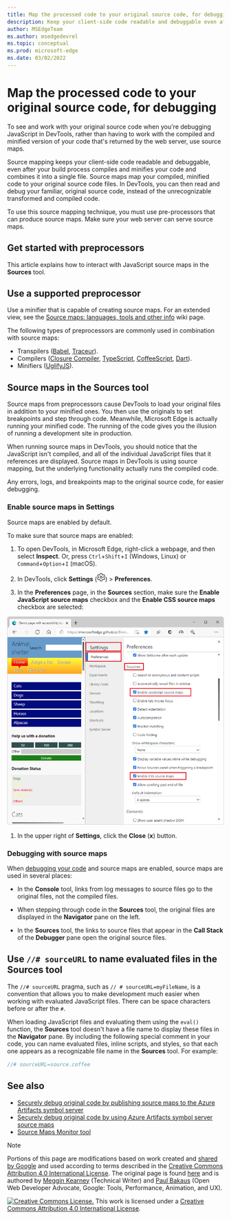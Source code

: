```yaml
---
title: Map the processed code to your original source code, for debugging
description: Keep your client-side code readable and debuggable even after you combine, minify, or compile it.
author: MSEdgeTeam
ms.author: msedgedevrel
ms.topic: conceptual
ms.prod: microsoft-edge
ms.date: 03/02/2022
---
```

<!-- Copyright Meggin Kearney and Paul Bakaus

   Licensed under the Apache License, Version 2.0 (the "License");
   you may not use this file except in compliance with the License.
   You may obtain a copy of the License at

       https://www.apache.org/licenses/LICENSE-2.0

   Unless required by applicable law or agreed to in writing, software
   distributed under the License is distributed on an "AS IS" BASIS,
   WITHOUT WARRANTIES OR CONDITIONS OF ANY KIND, either express or implied.
   See the License for the specific language governing permissions and
   limitations under the License.  -->
# Map the processed code to your original source code, for debugging

To see and work with your original source code when you're debugging JavaScript in DevTools, rather than having to work with the compiled and minified version of your code that's returned by the web server, use source maps.

Source mapping keeps your client-side code readable and debuggable, even after your build process compiles and minifies your code and combines it into a single file.  Source maps map your compiled, minified code to your original source code files.  In DevTools, you can then read and debug your familiar, original source code, instead of the unrecognizable transformed and compiled code.

To use this source mapping technique, you must use pre-processors that can produce source maps.  Make sure your web server can serve source maps.


<!--
no longer in original file:
todo: add link to preprocessors capable of producing source maps when section is available
/web/tools/setup/setup-preprocessors?#supported_preprocessors
-->


<!-- ====================================================================== -->
## Get started with preprocessors

This article explains how to interact with JavaScript source maps in the **Sources** tool.  <!--For a first overview of what preprocessors are, how each may help, and how source maps work; see Set Up CSS & JS Preprocessors.  -->

<!--
no longer in original file:
todo: add link to Set Up CSS & JS Preprocessors when section is available
/web/tools/setup/setup-preprocessors#debugging-and-editing-preprocessed-content
-->


<!-- ====================================================================== -->
## Use a supported preprocessor

Use a minifier that is capable of creating source maps.  <!--For the most popular options, see the preprocessor support section.  -->  For an extended view, see the [Source maps: languages, tools and other info](https://github.com/ryanseddon/source-map/wiki/Source-maps:-languages,-tools-and-other-info) wiki page.

<!--
no longer in original file:
todo: add link to display the preprocessor support section when section is available
/web/tools/setup/setup-preprocessors?#supported_preprocessors
-->

The following types of preprocessors are commonly used in combination with source maps:

*  Transpilers ([Babel](https://babeljs.io), [Traceur](https://github.com/google/traceur-compiler/wiki/Getting-Started)).
*  Compilers ([Closure Compiler](https://github.com/google/closure-compiler), [TypeScript](https://www.typescriptlang.org), [CoffeeScript](https://coffeescript.org), [Dart](https://www.dartlang.org)).
*  Minifiers ([UglifyJS](https://github.com/mishoo/UglifyJS)).


<!-- ====================================================================== -->
## Source maps in the Sources tool

Source maps from preprocessors cause DevTools to load your original files in addition to your minified ones.  You then use the originals to set breakpoints and step through code.  Meanwhile, Microsoft Edge is actually running your minified code.  The running of the code gives you the illusion of running a development site in production.

When running source maps in DevTools, you should notice that the JavaScript isn't compiled, and all of the individual JavaScript files that it references are displayed.  Source maps in DevTools is using source mapping, but the underlying functionality actually runs the compiled code.

Any errors, logs, and breakpoints map to the original source code, for easier debugging.


### Enable source maps in Settings

Source maps are enabled by default.

To make sure that source maps are enabled:

1. To open DevTools, in Microsoft Edge, right-click a webpage, and then select **Inspect**.  Or, press `Ctrl`+`Shift`+`I` (Windows, Linux) or `Command`+`Option`+`I` (macOS).

1. In DevTools, click **Settings** (![Settings icon.](../media/settings-gear-icon-light-theme.png)) > **Preferences**.

1. In the **Preferences** page, in the **Sources** section, make sure the **Enable JavaScript source maps** checkbox and the **Enable CSS source maps** checkbox are selected:

![The Preferences page's Sources section with the 'Enable source maps' checkboxes selected.](../media/javascript-settings-preferences-sources-enable-javascript-source-maps.msft.png)

1. In the upper right of **Settings**, click the **Close** (**x**) button.


### Debugging with source maps

When [debugging your code](index.md#step-4-step-through-the-code) and source maps are enabled, source maps are used in several places:

*  In the **Console** tool, links from log messages to source files go to the original files, not the compiled files.

*  When stepping through code in the **Sources** tool, the original files are displayed in the **Navigator** pane on the left.

*  In the **Sources** tool, the links to source files that appear in the **Call Stack** of the **Debugger** pane open the original source files.


<!-- ====================================================================== -->
## Use `//# sourceURL` to name evaluated files in the Sources tool

The `//# sourceURL` pragma, such as `// # sourceURL=myFileName`, is a convention that allows you to make development much easier when working with evaluated JavaScript files.  There can be space characters before or after the `#`.

When loading JavaScript files and evaluating them using the `eval()` function, the **Sources** tool doesn't have a file name to display these files in the **Navigator** pane. By including the following special comment in your code, you can name evaluated files, inline scripts, and styles, so that each one appears as a recognizable file name in the **Sources** tool.  For example:

```javascript
//# sourceURL=source.coffee
```

<!-- This pragma isn't part of the source map specification. -->


<!-- ====================================================================== -->
## See also

* [Securely debug original code by publishing source maps to the Azure Artifacts symbol server](publish-source-maps-to-azure.md)
* [Securely debug original code by using Azure Artifacts symbol server source maps](consume-source-maps-from-azure.md)
* [Source Maps Monitor tool](../source-maps-monitor/source-maps-monitor-tool.md)


<!-- ====================================================================== -->
> [!NOTE]
> Portions of this page are modifications based on work created and [shared by Google](https://developers.google.com/terms/site-policies) and used according to terms described in the [Creative Commons Attribution 4.0 International License](https://creativecommons.org/licenses/by/4.0).
> The original page is found [here](https://developers.google.com/web/tools/chrome-devtools/javascript/source-maps) and is authored by [Meggin Kearney](https://developers.google.com/web/resources/contributors#meggin-kearney) (Technical Writer) and [Paul Bakaus](https://developers.google.com/web/resources/contributors#paul-bakaus) (Open Web Developer Advocate, Google: Tools, Performance, Animation, and UX).

[![Creative Commons License.](https://i.creativecommons.org/l/by/4.0/88x31.png)](https://creativecommons.org/licenses/by/4.0)
This work is licensed under a [Creative Commons Attribution 4.0 International License](https://creativecommons.org/licenses/by/4.0).
